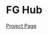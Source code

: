 # FG Hub
[Project Page](https://bel-mont.youtrack.cloud/dashboard?id=c7e356d4-7230-4e3d-ab2c-2f955a5cdfcf)